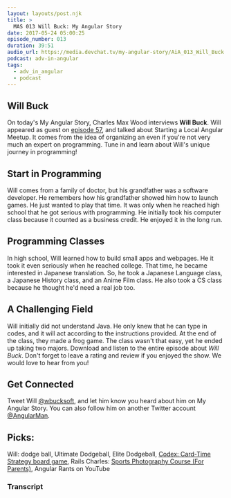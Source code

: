 ```yaml
---
layout: layouts/post.njk
title: >
  MAS 013 Will Buck: My Angular Story
date: 2017-05-24 05:00:25
episode_number: 013
duration: 39:51
audio_url: https://media.devchat.tv/my-angular-story/AiA_013_Will_Buck.mp3
podcast: adv-in-angular
tags:
  - adv_in_angular
  - podcast
---
```


## Will Buck

On today's My Angular Story, Charles Max Wood interviews **Will Buck**. Will appeared as guest on [episode 57](https://devchat.tv/adv-in-angular/057-aia-starting-a-local-angular-meetup-with-will-buck), and talked about Starting a Local Angular Meetup.&nbsp;It comes from the idea of organizing an even if you're not very much an expert on programming. Tune in and learn about Will's unique journey in programming!

## Start in Programming

Will comes from a family of doctor, but his grandfather was a software developer. He remembers how his grandfather showed him how to launch games. He just wanted to play that time. It was only when he reached high school that he got serious with programming. He initially took his computer class because it counted as a business credit.&nbsp;He enjoyed it in the long run.

## Programming Classes

In high school, Will learned how to build small apps and webpages.&nbsp;He it took it even seriously when he reached college. That time, he became interested in Japanese translation. So, he took a Japanese Language class, a Japanese History class, and an Anime Film class. He also took a CS class because he thought he'd need a real job too.

## A Challenging Field

Will initially did not understand Java. He only knew that he can type in codes, and it will act according to the instructions provided. At the end of the class, they made a frog game. The class wasn't that easy, yet he ended up taking two majors. Download and listen&nbsp;to the entire episode about&nbsp;_Will Buck_. Don't forget to leave a rating and review if you enjoyed the show. We would love to hear from you!

## Get Connected

Tweet Will [@wbucksoft](https://twitter.com/wbucksoft), and let him know you heard about him on My Angular Story. You can also follow him on another Twitter account [@AngularMan](https://twitter.com/angularman?lang=en).

## Picks:

Will: dodge ball, Ultimate Dodgeball, Elite Dodgeball, [Codex: Card-Time Strategy board game](https://boardgamegeek.com/boardgame/131111/codex-card-time-strategy-deluxe-set), Rails Charles: [Sports Photography Course (For Parents)](https://shultzphotoschool.com/sports-photography-course-charter-early/), Angular Rants on YouTube

### Transcript
